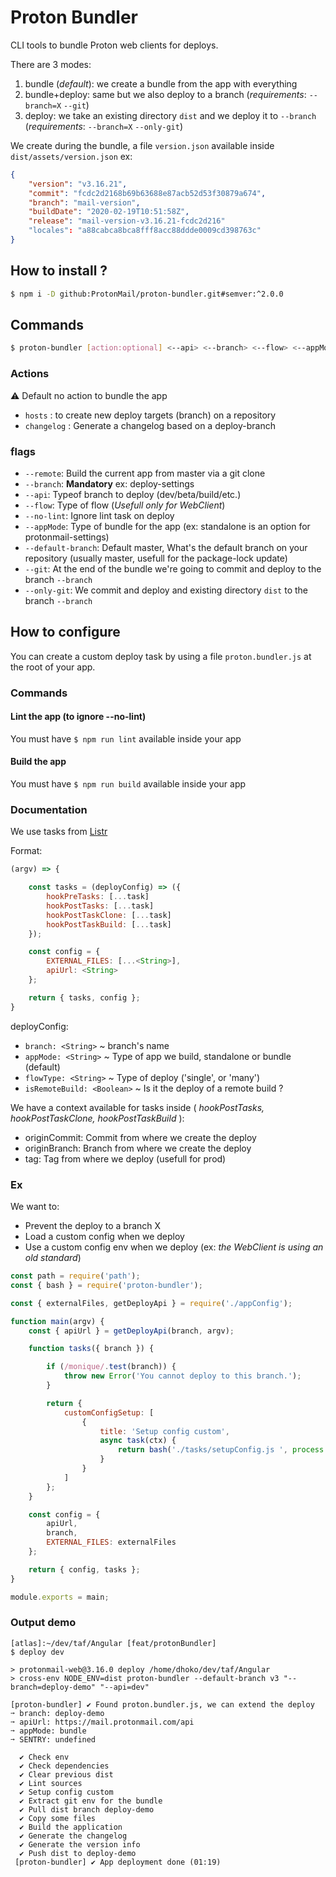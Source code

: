 # Proton Bundler

CLI tools to bundle Proton web clients for deploys.

There are 3 modes:

1. bundle (_default_): we create a bundle from the app with everything
2. bundle+deploy: same but we also deploy to a branch (_requirements_: `--branch=X` `--git`)
3. deploy: we take an existing directory `dist` and we deploy it to `--branch` (_requirements_: `--branch=X` `--only-git`)

We create during the bundle, a file `version.json` available inside `dist/assets/version.json`
ex:
```json
{
    "version": "v3.16.21",
    "commit": "fcdc2d2168b69b63688e87acb52d53f30879a674",
    "branch": "mail-version",
    "buildDate": "2020-02-19T10:51:58Z",
    "release": "mail-version-v3.16.21-fcdc2d216"
    "locales": "a88cabca8bca8fff8acc88ddde0009cd398763c"
}
```

## How to install ?

```sh
$ npm i -D github:ProtonMail/proton-bundler.git#semver:^2.0.0
``` 

## Commands

```sh
$ proton-bundler [action:optional] <--api> <--branch> <--flow> <--appMode> <--default-branch>
``` 

### Actions

:warning: Default no action to bundle the app

- `hosts` : to create new deploy targets (branch) on a repository
- `changelog` : Generate a changelog based on a deploy-branch

### flags
- `--remote`: Build the current app from master via a git clone
- `--branch`: **Mandatory** ex: deploy-settings 
- `--api`: Typeof branch to deploy (dev/beta/build/etc.)
- `--flow`: Type of flow (_Usefull only for WebClient_)
- `--no-lint`: Ignore lint task on deploy
- `--appMode`: Type of bundle for the app (ex: standalone is an option for protonmail-settings)
- `--default-branch`: Default master, What's the default branch on your repository (usually master, usefull for the package-lock update)
- `--git`: At the end of the bundle we're going to commit and deploy to the branch `--branch`
- `--only-git`: We commit and deploy and existing directory `dist` to the branch `--branch`


## How to configure

You can create a custom deploy task by using a file `proton.bundler.js` at the root of your app.

### Commands

#### Lint the app (to ignore --no-lint)

You must have `$ npm run lint` available inside your app

#### Build the app

You must have `$ npm run build` available inside your app

### Documentation

We use tasks from [Listr](https://github.com/SamVerschueren/listr#usage)

Format:

```js
(argv) => {

    const tasks = (deployConfig) => ({
        hookPreTasks: [...task]
        hookPostTasks: [...task]
        hookPostTaskClone: [...task]
        hookPostTaskBuild: [...task]
    });

    const config = {
        EXTERNAL_FILES: [...<String>],
        apiUrl: <String>
    };

    return { tasks, config };
}
```

deployConfig:

- `branch: <String>` ~ branch's name
- `appMode: <String>` ~ Type of app we build, standalone or bundle (default)
- `flowType: <String>` ~ Type of deploy ('single', or 'many')
- `isRemoteBuild: <Boolean>` ~ Is it the deploy of a remote build ?

We have a context available for tasks inside ( _hookPostTasks, hookPostTaskClone, hookPostTaskBuild_ ):

- originCommit: Commit from where we create the deploy
- originBranch: Branch from where we create the deploy
- tag: Tag from where we deploy (usefull for prod)

### Ex

We want to:
- Prevent the deploy to a branch X
- Load a custom config when we deploy
- Use a custom config env when we deploy (ex: _the WebClient is using an old standard_)

```js
const path = require('path');
const { bash } = require('proton-bundler');

const { externalFiles, getDeployApi } = require('./appConfig');

function main(argv) {
    const { apiUrl } = getDeployApi(branch, argv);

    function tasks({ branch }) {

        if (/monique/.test(branch)) {
            throw new Error('You cannot deploy to this branch.');
        }

        return {
            customConfigSetup: [
                {
                    title: 'Setup config custom',
                    async task(ctx) {
                        return bash('./tasks/setupConfig.js ', process.argv.slice(2));
                    }
                }
            ]
        };
    }

    const config = {
        apiUrl,
        branch,
        EXTERNAL_FILES: externalFiles
    };

    return { config, tasks };
}

module.exports = main;
```

### Output demo

```shell
[atlas]:~/dev/taf/Angular [feat/protonBundler]
$ deploy dev

> protonmail-web@3.16.0 deploy /home/dhoko/dev/taf/Angular
> cross-env NODE_ENV=dist proton-bundler --default-branch v3 "--branch=deploy-demo" "--api=dev"

[proton-bundler] ✔ Found proton.bundler.js, we can extend the deploy
➙ branch: deploy-demo
➙ apiUrl: https://mail.protonmail.com/api
➙ appMode: bundle
➙ SENTRY: undefined

  ✔ Check env
  ✔ Check dependencies
  ✔ Clear previous dist
  ✔ Lint sources
  ✔ Setup config custom
  ✔ Extract git env for the bundle
  ✔ Pull dist branch deploy-demo
  ✔ Copy some files
  ✔ Build the application
  ✔ Generate the changelog
  ✔ Generate the version info
  ✔ Push dist to deploy-demo
 [proton-bundler] ✔ App deployment done (01:19)
```
